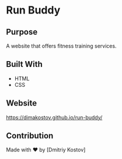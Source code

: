 # Run Buddy

## Purpose
A website that offers fitness training services.

## Built With
* HTML
* CSS

## Website
https://dimakostov.github.io/run-buddy/

## Contribution
Made with ❤️ by [Dmitriy Kostov]